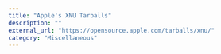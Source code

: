 ```yaml
---
title: "Apple's XNU Tarballs"
description: ""
external_url: "https://opensource.apple.com/tarballs/xnu/"
category: "Miscellaneous"
---
```

